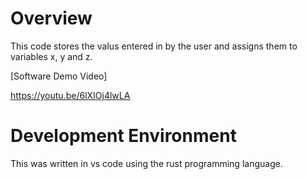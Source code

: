 # Overview

This code stores the valus entered in by the user and assigns them to variables x, y and z.

[Software Demo Video]

https://youtu.be/6lXIOj4lwLA


# Development Environment

This was written in vs code using the rust programming language.



